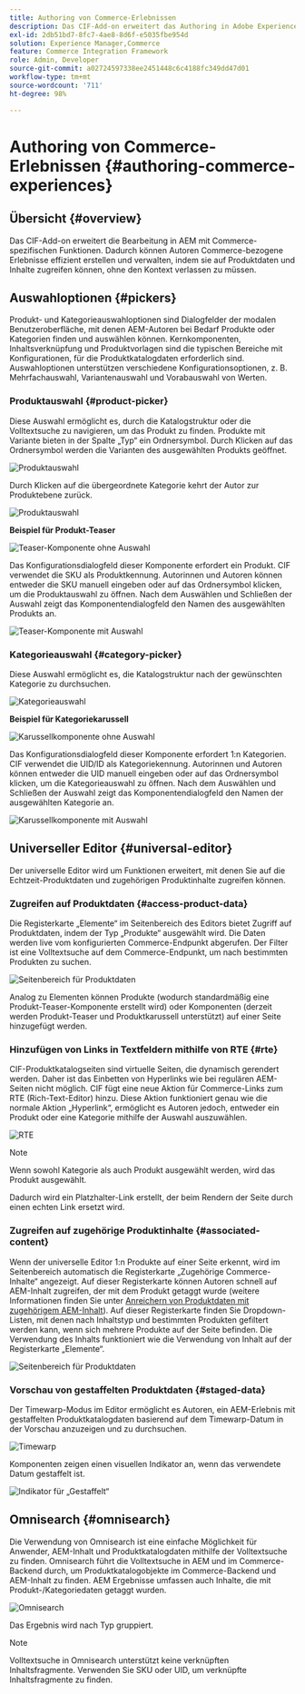 ```yaml
---
title: Authoring von Commerce-Erlebnissen
description: Das CIF-Add-on erweitert das Authoring in Adobe Experience Manager um Commerce-spezifische Funktionen.
exl-id: 2db51bd7-8fc7-4ae8-8d6f-e5035fbe954d
solution: Experience Manager,Commerce
feature: Commerce Integration Framework
role: Admin, Developer
source-git-commit: a02724597338ee2451448c6c4188fc349dd47d01
workflow-type: tm+mt
source-wordcount: '711'
ht-degree: 98%

---
```


# Authoring von Commerce-Erlebnissen {#authoring-commerce-experiences}

## Übersicht {#overview}

Das CIF-Add-on erweitert die Bearbeitung in AEM mit Commerce-spezifischen Funktionen. Dadurch können Autoren Commerce-bezogene Erlebnisse effizient erstellen und verwalten, indem sie auf Produktdaten und Inhalte zugreifen können, ohne den Kontext verlassen zu müssen.

## Auswahloptionen {#pickers}

Produkt- und Kategorieauswahloptionen sind Dialogfelder der modalen Benutzeroberfläche, mit denen AEM-Autoren bei Bedarf Produkte oder Kategorien finden und auswählen können. Kernkomponenten, Inhaltsverknüpfung und Produktvorlagen sind die typischen Bereiche mit Konfigurationen, für die Produktkatalogdaten erforderlich sind. Auswahloptionen unterstützen verschiedene Konfigurationsoptionen, z. B. Mehrfachauswahl, Variantenauswahl und Vorabauswahl von Werten.

### Produktauswahl {#product-picker}

Diese Auswahl ermöglicht es, durch die Katalogstruktur oder die Volltextsuche zu navigieren, um das Produkt zu finden. Produkte mit Variante bieten in der Spalte „Typ“ ein Ordnersymbol. Durch Klicken auf das Ordnersymbol werden die Varianten des ausgewählten Produkts geöffnet.

![Produktauswahl](/help/commerce/cif/assets/authoring/product-picker.png)

Durch Klicken auf die übergeordnete Kategorie kehrt der Autor zur Produktebene zurück.

![Produktauswahl](/help/commerce/cif/assets/authoring/product-picker-variation.png)

**Beispiel für Produkt-Teaser**

![Teaser-Komponente ohne Auswahl](/help/commerce/cif/assets/authoring/teaser_component_without_selection.png)

Das Konfigurationsdialogfeld dieser Komponente erfordert ein Produkt. CIF verwendet die SKU als Produktkennung. Autorinnen und Autoren können entweder die SKU manuell eingeben oder auf das Ordnersymbol klicken, um die Produktauswahl zu öffnen. Nach dem Auswählen und Schließen der Auswahl zeigt das Komponentendialogfeld den Namen des ausgewählten Produkts an.

![Teaser-Komponente mit Auswahl](/help/commerce/cif/assets/authoring/teaser_component_with_selection.png)

### Kategorieauswahl {#category-picker}

Diese Auswahl ermöglicht es, die Katalogstruktur nach der gewünschten Kategorie zu durchsuchen.

![Kategorieauswahl](/help/commerce/cif/assets/authoring/category-picker.png)

**Beispiel für Kategoriekarussell**

![Karussellkomponente ohne Auswahl](/help/commerce/cif/assets/authoring/carousel_component_without_selection.png)

Das Konfigurationsdialogfeld dieser Komponente erfordert 1:n Kategorien. CIF verwendet die UID/ID als Kategoriekennung. Autorinnen und Autoren können entweder die UID manuell eingeben oder auf das Ordnersymbol klicken, um die Kategorieauswahl zu öffnen. Nach dem Auswählen und Schließen der Auswahl zeigt das Komponentendialogfeld den Namen der ausgewählten Kategorie an.

![Karussellkomponente mit Auswahl](/help/commerce/cif/assets/authoring/carousel_component_with_selection.png)

## Universeller Editor {#universal-editor}

Der universelle Editor wird um Funktionen erweitert, mit denen Sie auf die Echtzeit-Produktdaten und zugehörigen Produktinhalte zugreifen können.

### Zugreifen auf Produktdaten {#access-product-data}

Die Registerkarte „Elemente“ im Seitenbereich des Editors bietet Zugriff auf Produktdaten, indem der Typ „Produkte“ ausgewählt wird. Die Daten werden live vom konfigurierten Commerce-Endpunkt abgerufen. Der Filter ist eine Volltextsuche auf dem Commerce-Endpunkt, um nach bestimmten Produkten zu suchen.

![Seitenbereich für Produktdaten](/help/commerce/cif/assets/authoring/products-side-panel.png)

Analog zu Elementen können Produkte (wodurch standardmäßig eine Produkt-Teaser-Komponente erstellt wird) oder Komponenten (derzeit werden Produkt-Teaser und Produktkarussell unterstützt) auf einer Seite hinzugefügt werden.

### Hinzufügen von Links in Textfeldern mithilfe von RTE {#rte}

CIF-Produktkatalogseiten sind virtuelle Seiten, die dynamisch gerendert werden. Daher ist das Einbetten von Hyperlinks wie bei regulären AEM-Seiten nicht möglich. CIF fügt eine neue Aktion für Commerce-Links zum RTE (Rich-Text-Editor) hinzu. Diese Aktion funktioniert genau wie die normale Aktion „Hyperlink“, ermöglicht es Autoren jedoch, entweder ein Produkt oder eine Kategorie mithilfe der Auswahl auszuwählen.

![RTE](/help/commerce/cif/assets/authoring/RTE.png)

>[!NOTE]
>
>Wenn sowohl Kategorie als auch Produkt ausgewählt werden, wird das Produkt ausgewählt.

Dadurch wird ein Platzhalter-Link erstellt, der beim Rendern der Seite durch einen echten Link ersetzt wird.

### Zugreifen auf zugehörige Produktinhalte {#associated-content}

Wenn der universelle Editor 1:n Produkte auf einer Seite erkennt, wird im Seitenbereich automatisch die Registerkarte „Zugehörige Commerce-Inhalte“ angezeigt. Auf dieser Registerkarte können Autoren schnell auf AEM-Inhalt zugreifen, der mit dem Produkt getaggt wurde (weitere Informationen finden Sie unter [Anreichern von Produktdaten mit zugehörigem AEM-Inhalt](./enrich-product-associated-content.md)). Auf dieser Registerkarte finden Sie Dropdown-Listen, mit denen nach Inhaltstyp und bestimmten Produkten gefiltert werden kann, wenn sich mehrere Produkte auf der Seite befinden. Die Verwendung des Inhalts funktioniert wie die Verwendung von Inhalt auf der Registerkarte „Elemente“.

![Seitenbereich für Produktdaten](/help/commerce/cif/assets/authoring/associated-commerce-content-tab.png)

### Vorschau von gestaffelten Produktdaten {#staged-data}

Der Timewarp-Modus im Editor ermöglicht es Autoren, ein AEM-Erlebnis mit gestaffelten Produktkatalogdaten basierend auf dem Timewarp-Datum in der Vorschau anzuzeigen und zu durchsuchen.

![Timewarp](/help/commerce/cif/assets/authoring/timewarp.png)

Komponenten zeigen einen visuellen Indikator an, wenn das verwendete Datum gestaffelt ist.

![Indikator für „Gestaffelt“](/help/commerce/cif/assets/authoring/staged-indicator.png)

## Omnisearch {#omnisearch}

Die Verwendung von Omnisearch ist eine einfache Möglichkeit für Anwender, AEM-Inhalt und Produktkatalogdaten mithilfe der Volltextsuche zu finden. Omnisearch führt die Volltextsuche in AEM und im Commerce-Backend durch, um Produktkatalogobjekte im Commerce-Backend und AEM-Inhalt zu finden. AEM Ergebnisse umfassen auch Inhalte, die mit Produkt-/Kategoriedaten getaggt wurden.

![Omnisearch](/help/commerce/cif/assets/authoring/omnisearch.png)

Das Ergebnis wird nach Typ gruppiert.

>[!NOTE]
>
>Volltextsuche in Omnisearch unterstützt keine verknüpften Inhaltsfragmente. Verwenden Sie SKU oder UID, um verknüpfte Inhaltsfragmente zu finden.
